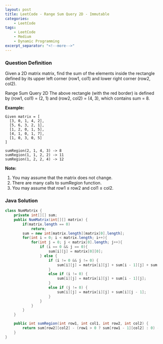 ```yaml
---
layout: post
title: LeetCode - Range Sum Query 2D - Immutable
categories:
    - LeetCode
tags:
    - LeetCode
    - Medium
    - Dynamic Programming
excerpt_separator: "<!--more-->"
---
```


### Question Definition
Given a 2D matrix matrix, find the sum of the elements inside the rectangle defined by its upper left corner (row1, col1) and lower right corner (row2, col2).
<!--more-->

Range Sum Query 2D
The above rectangle (with the red border) is defined by (row1, col1) = (2, 1) and (row2, col2) = (4, 3), which contains sum = 8.

**Example:**
```
Given matrix = [
  [3, 0, 1, 4, 2],
  [5, 6, 3, 2, 1],
  [1, 2, 0, 1, 5],
  [4, 1, 0, 1, 7],
  [1, 0, 3, 0, 5]
]

sumRegion(2, 1, 4, 3) -> 8
sumRegion(1, 1, 2, 2) -> 11
sumRegion(1, 2, 2, 4) -> 12
```
**Note:**
1. You may assume that the matrix does not change.
2. There are many calls to sumRegion function.
3. You may assume that row1 ≤ row2 and col1 ≤ col2.
### Java Solution
```java
class NumMatrix {
    private int[][] sum;
    public NumMatrix(int[][] matrix) {
        if(matrix.length == 0)
            return;
        sum = new int[matrix.length][matrix[0].length];
        for(int i = 0; i < matrix.length; i++){
            for(int j = 0; j < matrix[0].length; j++){
                if (i == 0 && j == 0){
                    sum[i][j] = matrix[0][0];
                } else {
                    if (i != 0 && j != 0) {
                        sum[i][j] = matrix[i][j] + sum[i - 1][j] + sum[i][j - 1] - sum[i - 1][j - 1];
                    }
                    else if (i != 0) {
                        sum[i][j] = matrix[i][j] + sum[i - 1][j];
                    }
                    else if (j != 0) {
                        sum[i][j] = matrix[i][j] + sum[i][j - 1];
                    }
                }
            }
        }
    }

    public int sumRegion(int row1, int col1, int row2, int col2) {
        return sum[row2][col2] - (row1 > 0 ? sum[row1 - 1][col2] : 0) - ( col1 > 0 ? sum[row2][col1 - 1] : 0 ) + ( row1 > 0 && col1 > 0 ? sum[row1 - 1][col1 - 1] : 0);
    }
}
```